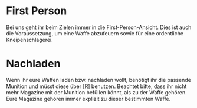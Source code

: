 # First Person
Bei uns geht ihr beim Zielen immer in die First-Person-Ansicht. 
Dies ist auch die Voraussetzung, um eine Waffe abzufeuern sowie für eine ordentliche Kneipenschlägerei.

# Nachladen
Wenn ihr eure Waffen laden bzw. nachladen wollt, benötigt ihr die passende Munition und müsst diese über [R] benutzen.
Beachtet bitte, dass ihr nicht mehr Magazine mit der Munition befüllen könnt, als zu der Waffe gehören. 
Eure Magazine gehören immer explizit zu dieser bestimmten Waffe.